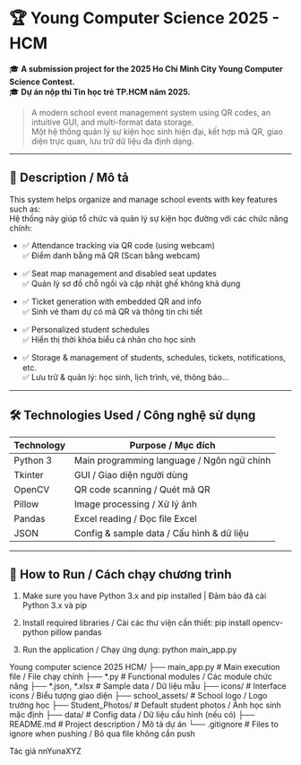 # 🏆 Young Computer Science 2025 - HCM

🎓 **A submission project for the 2025 Ho Chi Minh City Young Computer Science Contest.**  
🎓 **Dự án nộp thi Tin học trẻ TP.HCM năm 2025.**

> A modern school event management system using QR codes, an intuitive GUI, and multi-format data storage.  
> Một hệ thống quản lý sự kiện học sinh hiện đại, kết hợp mã QR, giao diện trực quan, lưu trữ dữ liệu đa định dạng.

---

## 🧠 Description / Mô tả

This system helps organize and manage school events with key features such as:  
Hệ thống này giúp tổ chức và quản lý sự kiện học đường với các chức năng chính:

- ✅ Attendance tracking via QR code (using webcam)  
  ✅ Điểm danh bằng mã QR (Scan bằng webcam)

- ✅ Seat map management and disabled seat updates  
  ✅ Quản lý sơ đồ chỗ ngồi và cập nhật ghế không khả dụng

- ✅ Ticket generation with embedded QR and info  
  ✅ Sinh vé tham dự có mã QR và thông tin chi tiết

- ✅ Personalized student schedules  
  ✅ Hiển thị thời khóa biểu cá nhân cho học sinh

- ✅ Storage & management of students, schedules, tickets, notifications, etc.  
  ✅ Lưu trữ & quản lý: học sinh, lịch trình, vé, thông báo...

---

## 🛠 Technologies Used / Công nghệ sử dụng

| Technology    | Purpose / Mục đích                    |
|--------------|----------------------------------------|
| Python 3      | Main programming language / Ngôn ngữ chính |
| Tkinter       | GUI / Giao diện người dùng             |
| OpenCV        | QR code scanning / Quét mã QR         |
| Pillow        | Image processing / Xử lý ảnh           |
| Pandas        | Excel reading / Đọc file Excel         |
| JSON          | Config & sample data / Cấu hình & dữ liệu |

---

## 🚀 How to Run / Cách chạy chương trình

1. Make sure you have Python 3.x and pip installed | Đảm bảo đã cài Python 3.x và pip

2. Install required libraries / Cài các thư viện cần thiết: pip install opencv-python pillow pandas
3. Run the application / Chạy ứng dụng: python main_app.py

Young computer science 2025 HCM/
├── main_app.py                 # Main execution file / File chạy chính
├── *.py                        # Functional modules / Các module chức năng
├── *.json, *.xlsx              # Sample data / Dữ liệu mẫu
├── icons/                      # Interface icons / Biểu tượng giao diện
├── school_assets/              # School logo / Logo trường học
├── Student_Photos/             # Default student photos / Ảnh học sinh mặc định
├── data/                       # Config data / Dữ liệu cấu hình (nếu có)
├── README.md                   # Project description / Mô tả dự án
└── .gitignore                  # Files to ignore when pushing / Bỏ qua file không cần push

Tác giả nnYunaXYZ
